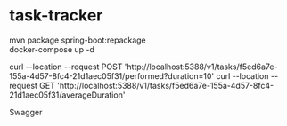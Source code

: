 # task-tracker
mvn package spring-boot:repackage       
docker-compose up -d

curl --location --request POST 'http://localhost:5388/v1/tasks/f5ed6a7e-155a-4d57-8fc4-21d1aec05f31/performed?duration=10'
curl --location --request GET 'http://localhost:5388/v1/tasks/f5ed6a7e-155a-4d57-8fc4-21d1aec05f31/averageDuration'

Swagger